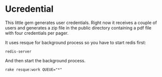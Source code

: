 # Ucredential

This little gem generates user credentials. Right now it receives a couple of users
and generates a zip file in the public directory containing a pdf file with four
credentials per pager.

It uses resque for background process so you have to start redis first:

`redis-server`

And then start the background process.

`rake resque:work QUEUE="*"`